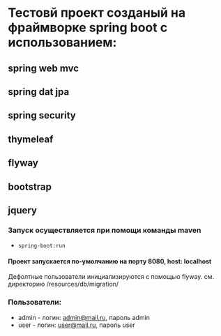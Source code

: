 # Тестовй проект созданый на фраймворке spring boot с использованием:
## spring web mvc
## spring dat jpa
## spring security
## thymeleaf
## flyway
## bootstrap
## jquery

### Запуск осуществляется при помощи команды maven
- `spring-boot:run`
#### Проект запускается по-умолчанию на порту 8080, host: localhost

Дефолтные пользователи инициализируются с помощью flyway. см. директорию /resources/db/migration/
### Пользователи:
- admin - логин: admin@mail.ru, пароль admin
- user - логин: user@mail.ru, пароль user


